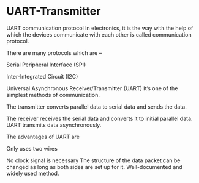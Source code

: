 # UART-Transmitter
UART communication protocol
In electronics, it is the way with the help of which the devices communicate with
each other is called communication protocol.

There are many protocols which are –

Serial Peripheral Interface (SPI)

Inter-Integrated Circuit (I2C)

Universal Asynchronous Receiver/Transmitter (UART)
It’s one of the simplest methods of communication.

The transmitter converts parallel data to serial data and sends the data.

The receiver receives the serial data and converts it to initial parallel data.
UART transmits data asynchronously.

The advantages of UART are

Only uses two wires

No clock signal is necessary
The structure of the data packet can be changed as long as both sides are set up
for it.
Well-documented and widely used method.

